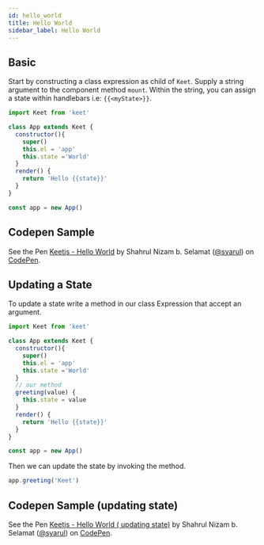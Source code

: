 ```yaml
---
id: hello_world
title: Hello World
sidebar_label: Hello World
---
```


## Basic

Start by constructing a class expression as child of ```Keet```. Supply a string argument
to the component method ```mount```. Within the string, you can assign a state within handlebars i.e: ```{{<myState>}}```.

```js
import Keet from 'keet'

class App extends Keet {
  constructor(){
    super()
    this.el = 'app'
    this.state ='World'
  }
  render() {
    return 'Hello {{state}}'
  }
}

const app = new App()
```

## Codepen Sample

<p data-height="265" data-theme-id="dark" data-slug-hash="YOrmvP" data-default-tab="js,result" data-user="syarul" data-pen-title="Keetjs - Hello World" class="codepen">See the Pen <a href="https://codepen.io/syarul/pen/YOrmvP/">Keetjs - Hello World</a> by Shahrul Nizam b. Selamat (<a href="https://codepen.io/syarul">@syarul</a>) on <a href="https://codepen.io">CodePen</a>.</p>
<script async src="https://static.codepen.io/assets/embed/ei.js"></script>

## Updating a State

To update a state write a method in our class Expression that accept an argument.

```js
import Keet from 'keet'

class App extends Keet {
  constructor(){
    super()
    this.el = 'app'
    this.state ='World'
  }
  // our method
  greeting(value) {
    this.state = value
  }
  render() {
    return 'Hello {{state}}'
  }
}

const app = new App()
```

Then we can update the state by invoking the method.

```js
app.greeting('Keet')
```

## Codepen Sample (updating state)

<p data-height="265" data-theme-id="dark" data-slug-hash="KxXOBQ" data-default-tab="js,result" data-user="syarul" data-pen-title="Keetjs - Hello World ( updating state)" class="codepen">See the Pen <a href="https://codepen.io/syarul/pen/KxXOBQ/">Keetjs - Hello World ( updating state)</a> by Shahrul Nizam b. Selamat (<a href="https://codepen.io/syarul">@syarul</a>) on <a href="https://codepen.io">CodePen</a>.</p>
<script async src="https://static.codepen.io/assets/embed/ei.js"></script>